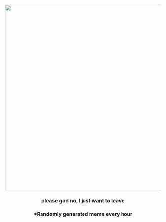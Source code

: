 <p align="center">
        <img src="https://i.redd.it/lo91p045n1r91.jpg" width="600" height="600">
        </p>
        <h3 align="center">please god no, I just want to leave</h3>
        <h3 align="center">*Randomly generated meme every hour</h3>
    